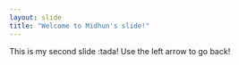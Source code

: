 ```yaml
---
layout: slide
title: "Welcome to Midhun's slide!"
---
```

This is my second slide :tada!
Use the left arrow to go back!
